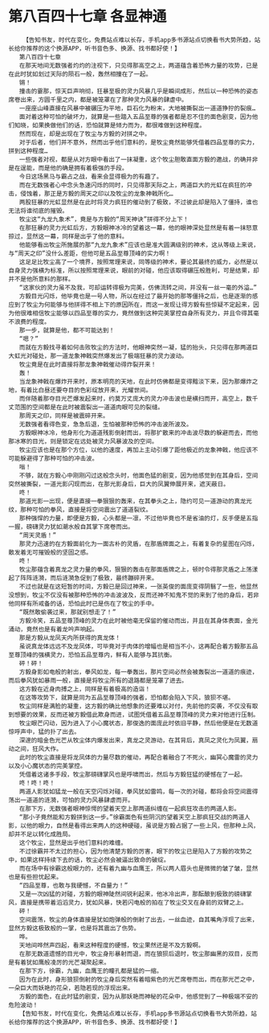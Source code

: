 # 第八百四十七章 各显神通
        【告知书友，时代在变化，免费站点难以长存，手机app多书源站点切换看书大势所趋，站长给你推荐的这个换源APP，听书音色多、换源、找书都好使！】
       第八百四十七章
       在那天地间无数强者灼灼的注视下，只见得那高空之上，两道蕴含着恐怖力量的攻势，已是在此时犹如划过天际的陨石一般，轰然相撞在了一起。
       锵！
       撞击的霎那，惊天巨声响彻，狂暴至极的灵力风暴几乎是瞬间成形，然后以一种恐怖的姿态席卷出来，方圆千里之内，都是被笼罩在了那种灵力风暴的肆虐中。
       一座座山峰直接在风暴中被碾压为平地，巨石化为粉末，大地被撕裂出一道道狰狞的裂痕…
       面对着这种可怕的破坏力，就算是一些踏入五品至尊的强者都是忍不住的面色剧变，因为他们知晓，如果换做他们的话，恐怕就算是倾力而为，都很难做到这种程度。
       然而现在，却是出现在了牧尘与方毅的对拼之中。
       对于后者，他们并不意外，然而出乎他们意料的，是牧尘竟然能够凭借着四品至尊的实力，拼到这种程度…
       一些强者对视，都是从对方眼中看出了一抹凝重，这个牧尘胆敢直面方毅的邀战，的确并非是在逞能，而是他的确是拥有着极强的手段。
       今日这场黑马与霸占之战，看来会显得极为的有趣了。
       而在无数强者心中念头急速闪烁的同时，只见得那天际之上，两道巨大的光虹在疯狂的冲击，侵蚀着，那正是方毅的周天之印以及牧尘的龙象神戟所化…
       两股狂暴的光虹显然是在此时将灵力疯狂的催动到了极致，不过彼此却是陷入了僵持，谁也无法将谁彻底的摧毁。
       牧尘这“九龙九象术”，竟是与方毅的“周天神诀”拼得不分上下！
       在那狂暴的灵力光虹后方，方毅眼神冰冷的望着这一幕，他的眼神深处显然是有着一抹怒意掠过，显然这一幕，同样是出乎了他的意料。
       他能够看出牧尘所施展的那“九龙九象术”应该也是准大圆满级别的神术，这从等级上来说，与“周天之印”没什么差距，但他可是五品至尊顶峰的实力啊！
       这足足比牧尘高了一个境界，按照常理来说，同等级的神术，要论其最终的威力，必然是以自身灵力强横为标准，所以按照常理来说，眼前的对碰，他应该取得碾压般胜利，可是结果，却并不是他所意料的那样。
       “这家伙的灵力虽不及我，可却运转得极为完美，仿佛流转之间，并没有一丝一毫的外溢…”
       方毅目光闪烁，他毕竟也是一号人物，所以在经过了最开始的那等僵持之后，也是逐渐的感应到了牧尘为何能够与他拼得不相上下的原因所在，而这一发现让得方毅有些惊疑不定起来，因为他很难相信牧尘能够以四品至尊的实力，竟然做到这种完美掌控自身所有灵力，并且令得其毫不浪费的程度。
       那一步，就算是他，都不可能达到！
       “嗯？”
       而就在方毅找寻着如何击败牧尘的方法时，他眼神突然一凝，猛的抬头，只见得在那两道巨大虹光对碰处，那一道龙象神戟突然爆发出了极端狂暴的灵力波动。
       牧尘竟是在此时直接将那龙象神戟催动得炸裂开来！
       轰！
       当龙象神戟在爆炸开来时，原本明亮的天地，在此时仿佛都是变得黯淡下来，因为那爆炸之地，有着比白昼还要夺目的色彩绽放开来，光耀世间。
       而伴随着那夺目光芒爆发起来时，约莫万丈庞大的灵力冲击波也是横扫而开，高空上，数千丈范围的空间都是在此时被震裂出一道道肉眼可见的裂缝。
       那周天之印，同样是被震碎开来。
       无数强者看得色变，急急后退，生怕被那种恐怖的冲击波所波及。
       方毅眼神冰冷，他身形化为道道残影倒射而出，将那扩散来的冲击波尽数的躲避而去，而他那冰寒的目光，则是锁定在远处被灵力风暴波及的空间。
       牧尘应该也是在那个方位，以他的速度，再加上主动引爆了距他极近的龙象神戟，他应该不可能躲避得了那种可怕的冲击波。
       嗡！
       不够，就在方毅心中刚刚闪过这般念头时，他面色猛的剧变，因为他感觉到在其身后，空间突然被撕裂，一道光影闪现而出，在那光影身后，巨大的凤翼伸展开来，遮天蔽日。
       咚！
       那道光影一出现，便是直接一拳狠狠的轰来，在其拳头之上，隐约可见一道游动的真龙光纹，那种可怕的拳风，直接是将空间震出了道道裂纹。
       那种强悍的力量，即便是方毅，心头都是一凛，不过他毕竟也不是省油的灯，反手便是五指一握，磅礴灵力犹如潮水般自其掌下席卷而出。
       “周天灵盾！”
       那灵力迅速的在方毅面前化为一面古朴的灵盾，在那盾牌面之上，有着复杂的星图在闪烁，散发着无可摧毁般的坚固之感。
       咚！
       牧尘那蕴含着真龙之灵力量的拳风，狠狠的轰击在那面盾牌之上，顿时令得那灵盾之上荡漾起了阵阵涟漪，而后涟漪急促到了极致，最终蹦碎开来。
       不过也就是在这短暂的时间，方毅已是回过神来，一张英俊的面庞变得阴翳了一些，他显然没想到，牧尘不仅没有被那种恐怖的冲击波波及，反而还神不知鬼不觉的来到了他的身后，若非他同样有所戒备的话，恐怕此时已是伤在了牧尘的手中。
       “既然敢偷袭过来，那就别想走了！”
       方毅冷笑，五品至尊顶峰的灵力在此时被他毫无保留的催动而出，并且在其身体表面，金光涌动，竟然也是有着龙吟声响起。
       那是方毅从龙凤天内所获得的真龙体！
       虽说真龙体远远不及龙凤体，可毕竟对于肉体的增幅也是相当不小，这再配合着方毅那五品至尊顶峰的强横灵力，恐怕五品至尊内，鲜有人能够与其抗衡。
       砰！砰！
       方毅身影如电般的射出，拳风如龙，每一拳轰出，那片空间必然会被轰裂出一道道的痕迹，而后拳风犹如暴雨一般，直接是将牧尘所有的退路都是笼罩了进去。
       这方毅在近身肉搏之上，同样是有着极高的造诣！
       在这等攻势下，就算是同为五品至尊顶峰的强者，恐怕都会陷入下风，狼狈不堪。
       牧尘同样是满脸的凝重，这方毅的确比他想象的还要难以对付，先前他的突袭，不仅没有取到想要的效果，反而还被方毅借此欺身而进，试图凭借着五品至尊顶峰的灵力来对他进行压制。
       牧尘眼芒闪动，因为进入了小心魔状态，那俊逸的面庞此时依旧平静，然后他便是在无数道惊呼声中，猛的扑了出去。
       深邃的暗金色光芒从牧尘体内爆发出来，真龙之灵游动，在其背后，真凤之灵化为凤翼，扇动之间，狂风大作。
       此时的牧尘直接是将龙凤体的力量尽数的催动，再配合着融合了不死火，幽冥心魔雷的灵力以及小心魔状态的完美掌控。
       凭借着这诸多手段，牧尘那磅礴掌风也是呼啸而出，然后与方毅狂猛的硬憾在了一起。
       咚！咚！咚！
       两道人影犹如猛龙一般在天空闪烁对碰，拳风犹如雷鸣，每一次的对碰，都将会将空间震得荡出一道道的涟漪，可怕的灵力风暴肆虐而开。
       在那下方，无数强者眼神惊愕的望着天空上那两道纠缠在一起疯狂攻击的两道人影。
       “那小子竟然能和方毅拼到这一步。”徐霸面色有些阴沉的望着天空上那疯狂交战的两道人影，以他的眼力，自然是看得出来两人的这种硬碰，虽说是方毅占据了一些上风，但那种上风，却并不足以转化成胜局。
       这个牧尘，显然是出乎他们意料的难缠。
       不过徐霸并不太过的担心，因为他清楚方毅的厉害，眼下的牧尘已是陷入了方毅的攻势之中，如果这样持续下去的话，牧尘必然会被逼出致命的破绽。
       而在场中有徐霸这般眼力的，还有着九幽与血鹰王，所以两人眉头也是微微的皱了皱，显然也是有些担忧起来。
       “四品至尊，也敢与我硬憾，不自量力！”
       又是一次凶猛的对碰，方毅的眼神陡然间锐利起来，他冰冷出声，那酝酿到极致的磅礴掌风，直接是携带着滔滔灵力，犹如风暴，快若闪电般的拍在了牧尘交叉在身前的双臂之上。
       砰！
       空间震荡，牧尘的身体直接是犹如炮弹般的倒射了出去，一丝血迹，自其嘴角浮现了出来，显然方毅这极致般的一掌，也是将其震出了伤势。
       哗。
       天地间哗然声四起，看来这种程度的硬憾，牧尘果然还是不及方毅啊。
       在那无数道遗憾的目光中，牧尘身形暴射而退，而在狼狈后退时，牧尘那幽黑的双目，反而是有着犹如鹰般凌厉的光芒凝聚起来。
       在那下方，徐霸，九幽，血鹰王的瞳孔都是猛的一缩。
       因为在此时，身形狼狈倒射的牧尘身后突然有着暗紫色的光芒席卷而出，而在那光芒之中，一朵巨大而妖艳的花朵，若隐若现的浮现出来。
       方毅的面色，在此时猛的剧变，因为从那妖艳而神秘的花朵中，他感觉到了一种极端不安的危险波动！
       【告知书友，时代在变化，免费站点难以长存，手机app多书源站点切换看书大势所趋，站长给你推荐的这个换源APP，听书音色多、换源、找书都好使！】